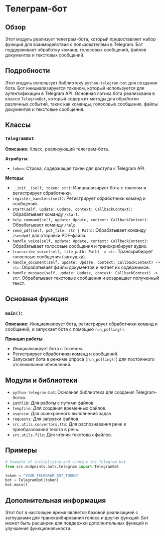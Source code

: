 # Телеграм-бот

## Обзор

Этот модуль реализует телеграм-бота, который предоставляет набор функций для взаимодействия с пользователями в Telegram. Бот поддерживает обработку команд, голосовых сообщений, файлов документов и текстовых сообщений.

## Подробности

Этот модуль использует библиотеку `python-telegram-bot` для создания бота. Бот инициализируется токеном, который используется для аутентификации в Telegram API. Основная логика бота реализована в классе `TelegramBot`, который содержит методы для обработки различных событий, таких как команды, голосовые сообщения, файлы документов и текстовые сообщения.

## Классы

### `TelegramBot`

**Описание**: Класс, реализующий телеграм-бота.

**Атрибуты**:

- `token`: Строка, содержащая токен для доступа к Telegram API.

**Методы**:

- `__init__(self, token: str)`: Инициализирует бота с токеном и регистрирует обработчики.
- `register_handlers(self)`: Регистрирует обработчики команд и сообщений.
- `start(self, update: Update, context: CallbackContext)`: Обрабатывает команду `/start`.
- `help_command(self, update: Update, context: CallbackContext)`: Обрабатывает команду `/help`.
- `send_pdf(self, pdf_file: str | Path)`: Обрабатывает команду `/sendpdf` для отправки PDF-файла.
- `handle_voice(self, update: Update, context: CallbackContext)`: Обрабатывает голосовые сообщения и транскрибирует аудио.
- `transcribe_voice(self, file_path: Path) -> str`: Транскрибирует голосовые сообщения (заглушка).
- `handle_document(self, update: Update, context: CallbackContext) -> str`: Обрабатывает файлы документов и читает их содержимое.
- `handle_message(self, update: Update, context: CallbackContext) -> str`: Обрабатывает текстовые сообщения и возвращает полученный текст.

## Основная функция

### `main()`:

**Описание**: Инициализирует бота, регистрирует обработчики команд и сообщений, и запускает бота с помощью `run_polling()`.

**Принцип работы**:
- Инициализирует бота с токеном.
- Регистрирует обработчики команд и сообщений.
- Запускает бота в режиме опроса (`run_polling()`) для постоянного отслеживания обновлений.

## Модули и библиотеки

- `python-telegram-bot`: Основная библиотека для создания Telegram-ботов.
- `pathlib`: Для работы с путями файлов.
- `tempfile`: Для создания временных файлов.
- `asyncio`: Для асинхронного выполнения задач.
- `requests`: Для загрузки файлов.
- `src.utils.convertors.tts`: Для распознавания речи и преобразования текста в речь.
- `src.utils.file`: Для чтения текстовых файлов.

## Примеры

```python
# Example of initializing and running the Telegram bot
from src.endpoints.bots.telegram import TelegramBot

token = "YOUR_TELEGRAM_BOT_TOKEN"
bot = TelegramBot(token)
bot.main()
```

## Дополнительная информация

Этот бот в настоящее время является базовой реализацией с заглушками для транскрибирования голоса и других функций. Бот может быть расширен для поддержки дополнительных функций и улучшения функциональности.